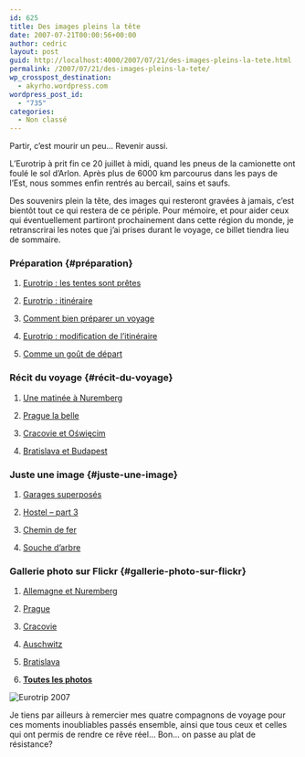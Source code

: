 ```yaml
---
id: 625
title: Des images pleins la tête
date: 2007-07-21T00:00:56+00:00
author: cedric
layout: post
guid: http://localhost:4000/2007/07/21/des-images-pleins-la-tete.html
permalink: /2007/07/21/des-images-pleins-la-tete/
wp_crosspost_destination:
  - akyrho.wordpress.com
wordpress_post_id:
  - "735"
categories:
  - Non classé
---
```

Partir, c’est mourir un peu… Revenir aussi.

L’Eurotrip à prit fin ce 20 juillet à midi, quand les pneus de la camionette ont foulé le sol d’Arlon. Après plus de 6000 km parcourus dans les pays de l’Est, nous sommes enfin rentrés au bercail, sains et saufs.

Des souvenirs plein la tête, des images qui resteront gravées à jamais, c’est bientôt tout ce qui restera de ce périple. Pour mémoire, et pour aider ceux qui éventuellement partiront prochainement dans cette région du monde, je retranscrirai les notes que j’ai prises durant le voyage, ce billet tiendra lieu de sommaire.

### Préparation {#préparation}

  1. [Eurotrip : les tentes sont prêtes](/blog/2007/06/11/eurotrip-les-tentes-sont-pretes/)

  2. [Eurotrip : itinéraire](/blog/2007/06/11/eurotrip-itineraire/)

  3. [Comment bien préparer un voyage](/blog/2007/06/13/comment-bien-preparer-un-voyage/)

  4. [Eurotrip : modification de l’itinéraire](/blog/2007/06/15/eurotrip-modification-de-litineraire/)

  5. [Comme un goût de départ](/blog/2007/06/24/comme-un-gout-de-depart/)

### Récit du voyage {#récit-du-voyage}

  1. [Une matinée à Nuremberg](/blog/2007/07/21/une-matinee-a-nuremberg/)

  2. [Prague la belle](/blog/2007/07/25/prague-la-belle/)

  3. [Cracovie et Oświęcim](/blog/2007/08/06/cracovie-et-oswiecim/)

  4. [Bratislava et Budapest](/blog/2007/12/03/bratislava-et-budapest/)

### Juste une image {#juste-une-image}

  1. [Garages superposés](/blog/2007/07/24/garages-superposes/)

  2. [Hostel &#8211; part 3](/blog/2007/07/25/hostel-part-3/)

  3. [Chemin de fer](/blog/2007/07/26/chemin-de-fer/)

  4. [Souche d’arbre](/blog/2007/08/03/souche-darbre/)

### Gallerie photo sur Flickr {#gallerie-photo-sur-flickr}

  1. [Allemagne et Nuremberg  
](http://www.flickr.com/photos/parenthese/tags/allemagne/) 

  2. [Prague](http://www.flickr.com/photos/parenthese/tags/prague/)

  3. [Cracovie](http://www.flickr.com/photos/parenthese/tags/cracovie/)

  4. [Auschwitz](http://www.flickr.com/photos/parenthese/tags/auschwitz/)

  5. [Bratislava](http://www.flickr.com/photos/parenthese/tags/bratislava/)

  6. **[Toutes les photos](http://www.flickr.com/photos/parenthese/sets/72157601378351511)**

![Eurotrip 2007](/images/2007/07/450x-cimg0122.JPG) 

Je tiens par ailleurs à remercier mes quatre compagnons de voyage pour ces moments inoubliables passés ensemble, ainsi que tous ceux et celles qui ont permis de rendre ce rêve réel… Bon… on passe au plat de résistance?